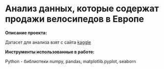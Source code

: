 # Анализ данных, которые содержат продажи велосипедов в Европе  

**Описание проекта:**

Датасет для анализа взят с сайта [kaggle](https://www.kaggle.com/datasets/sadiqshah/bike-sales-in-europe?datasetId=889310&sortBy=voteCount)


**Инструменты использованные в работе:**

Python - библиотеки numpy, pandas, matplotlib.pyplot, seaborn
